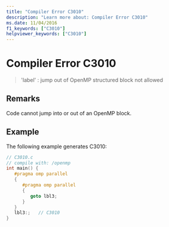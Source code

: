 ```yaml
---
title: "Compiler Error C3010"
description: "Learn more about: Compiler Error C3010"
ms.date: 11/04/2016
f1_keywords: ["C3010"]
helpviewer_keywords: ["C3010"]
---
```

# Compiler Error C3010

> 'label' : jump out of OpenMP structured block not allowed

## Remarks

Code cannot jump into or out of an OpenMP block.

## Example

The following example generates C3010:

```c
// C3010.c
// compile with: /openmp
int main() {
   #pragma omp parallel
   {
      #pragma omp parallel
      {
         goto lbl3;
      }
   }
   lbl3:;   // C3010
}
```
